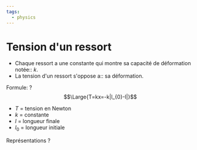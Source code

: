 ```yaml
---
tags:
  - physics
---
```

# Tension d'un ressort

- Chaque ressort a une constante qui montre sa capacité de déformation notée:: $k$.
- La tension d'un ressort s'oppose a:: sa déformation.

Formule:
?
$$\Large{T=kx=-k|l_{0}-l|}$$
- $T$ = tension en Newton
- $k$ = constante 
- $l$ = longueur finale
- $l_{0}$ = longueur initiale
<!--SR:!2024-01-04,148,250-->

Représentations
?